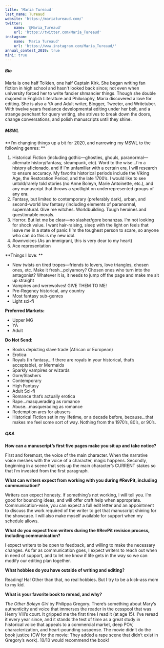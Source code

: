 ```yaml
---
title: 'Maria Tureaud'
last_name: Tureaud
website: 'https://mariatureaud.com/'
twitter:
    name: '@Maria_Tureaud'
    url: 'https://twitter.com/Maria_Tureaud'
instagram:
    name: 'Maria Tureaud'
    url: 'https://www.instagram.com/Maria_Tureaud/'
annual_contest_2019: true
mini: true
---
```


##### Bio

Maria is one half Tolkien, one half Captain Kirk. She began writing fan fiction in high school and hasn't looked back since; not even when university forced her to write fancier shmancier things. Though she double majored in English Literature and Philosophy, Maria discovered a love for editing. She is also a YA and Adult writer, Blogger, Tweeter, and Writetuber. With twelve years freelance developmental editing under her belt, and a strange penchant for query writing, she strives to break down the doors, change conversations, and polish manuscripts until they shine. 

##### MSWL

**I’m changing things up a bit for 2020, and narrowing my MSWL to the following genres:  **

 1. Historical Fiction (including gothic—ghosties, ghouls, paranormal—alternate history/fantasy, steampunk, etc). Word to the wise…I’m a history aficionado, and if I’m unfamiliar with a certain era, I will research to ensure accuracy. My favorite historical periods include the Viking Age, the Restoration Period, and the late 1700’s. I would like to see untold/rarely told stories (no Anne Boleyn, Marie Antoinette, etc.), and any manuscript that throws a spotlight on underrepresented groups of any era. 
 2. Fantasy, but limited to contemporary (preferably dark), urban, and second-world low fantasy (including elements of paranormal, supernatural. Give me witches. Worldbuilding. Tough heroines and questionable morals. 
 3. Horror. But let me be clear—no slasher/gore bonanzas. I’m not looking for shock value. I want hair-raising, sleep with the light on feels that leave me in a state of panic (I’m the toughest person to scare, so anyone who can do this is my new idol.  
 4. \#ownvoices (As an immigrant, this is very dear to my heart) 
 5. Ace representation

**Things I love: **

 * New twists on tired tropes—friends to lovers, love triangles, chosen ones, etc. Make it fresh…polyamory? Chosen ones who turn into the antagonist? Whatever it is, it needs to jump off the page and make me sit up straight 
 * Vampires and werewolves! GIVE THEM TO ME! 
 * Pre-Regency historical, any country 
 * Most fantasy sub-genres 
 * Light sci-fi

**Preferred Markets:** 

 * Upper MG  
 * YA 
 * Adult 
 
**Do Not Send:**

 * Books depicting slave trade (African or European) 
 * Erotica 
 * Royals (In fantasy…if there are royals in your historical, that’s acceptable), or Mermaids 
 * Sparkly vampires or wizards 
 * Gore/Slashers 
 * Contemporary 
 * High Fantasy 
 * Adult Sci-fi 
 * Romance that’s actually erotica 
 * Rape…masquerading as romance 
 * Abuse…masquerading as romance 
 * Redemption arcs for abusers 
 * Historical Fiction set in my lifetime, or a decade before, because…that makes me feel some sort of way. Nothing from the 1970’s, 80’s, or 90’s.  

##### Q&A

**How can a manuscript’s first five pages make you sit up and take notice?**

First and foremost, the voice of the main character. When the narrative voice meshes with the voice of a character, magic happens. Secondly, beginning in a scene that sets up the main character’s CURRENT stakes so that I’m invested from the first paragraph. 

**What can writers expect from working with you during #RevPit, including communication?**

Writers can expect honesty. If something’s not working, I will tell you. I’m good for bouncing ideas, and will offer craft help when appropriate. Communication-wise, you can expect a full edit letter and an appointment to discuss the work required of the writer to get that manuscript shining for the showcase. I will also make myself available for support when my schedule allows.

**What do you expect from writers during the #RevPit revision process, including communication?**

I expect writers to be open to feedback, and willing to make the necessary changes. As far as communication goes, I expect writers to reach out when in need of support, and to let me know if life gets in the way so we can modify our editing plan together.

**What hobbies do you have outside of writing and editing?**

Reading! Ha! Other than that, no real hobbies. But I try to be a kick-ass mom to my kid. 

**What is your favorite book to reread, and why?**

_The Other Boleyn Girl_ by Philippa Gregory. There’s something about Mary’s authenticity and voice that immerses the reader in the cesspool that was Henry VIII’s court. It gripped me the first time I read it (at age 15). I’ve reread it every year since, and it stands the test of time as a great study in historical voice that appeals to a commercial market, deep POV, characterization, and heart-pounding suspense. The movie didn’t do the book justice (CW for the movie: They added a rape scene that didn’t exist in Gregory’s work). 10/10 would recommend the book! 
